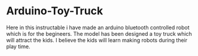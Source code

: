 # Arduino-Toy-Truck
Here in this instructable i have made an arduino bluetooth controlled robot which is for the begineers. The model has been designed a toy truck which will attract the kids. I believe the kids will learn making robots during their play time.
